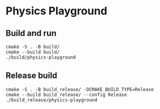# Physics Playground

## Build and run

```
cmake -S . -B build/
cmake --build build/
./build/physics-playground
```

## Release build

```
cmake -S . -B build_release/ -DCMAKE_BUILD_TYPE=Release
cmake --build build_release/ --config Release
./build_release/physics-playground
```
